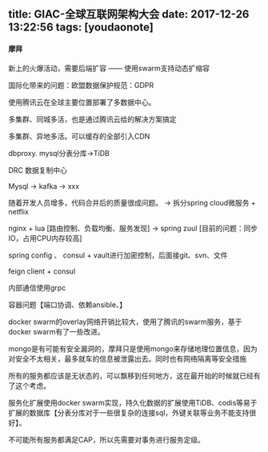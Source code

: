 
title: GIAC-全球互联网架构大会
date: 2017-12-26 13:22:56
tags: [youdaonote]
---

#### 摩拜

新上的火爆活动，需要后端扩容 —— 使用swarm支持动态扩缩容

国际化带来的问题：欧盟数据保护规范：GDPR

使用腾讯云在全球主要位置部署了多数据中心。

多集群、同城多活，也是通过腾讯云给的解决方案搞定

多集群、异地多活。可以缓存的全部引入CDN


dbproxy. mysql分表分库->TiDB

DRC 数据复制中心


Mysql -> kafka -> xxx

随着开发人员增多，代码合并后的质量很成问题。 -> 拆分spring cloud微服务 + netflix


nginx + lua [路由控制、负载均衡、服务发现] -> spring zuul [目前的问题：同步IO，占用CPU内存较高]

spring config 、 consul + vault进行加密控制，后面接git、svn、文件

feign client + consul

内部通信使用grpc

容器问题【端口协调、依赖ansible、】

docker swarm的overlay网络开销比较大，使用了腾讯的swarm服务，基于docker swarm有了一些改进。

mongo是有可能有安全漏洞的，摩拜只是使用mongo来存储地理位置信息，因为对安全不太相关，最多就车的信息被泄露出去。同时也有网络隔离等安全措施

所有的服务都应该是无状态的，可以飘移到任何地方，这在最开始的时候就已经有了这个考虑。

服务化扩展使用docker swarm实现，持久化数据的扩展使用TiDB、codis等易于扩展的数据库【分表分库对于一些很复杂的连接sql，外键关联等业务不能支持很好】。

不可能所有服务都满足CAP，所以先需要对事务进行服务定级。



